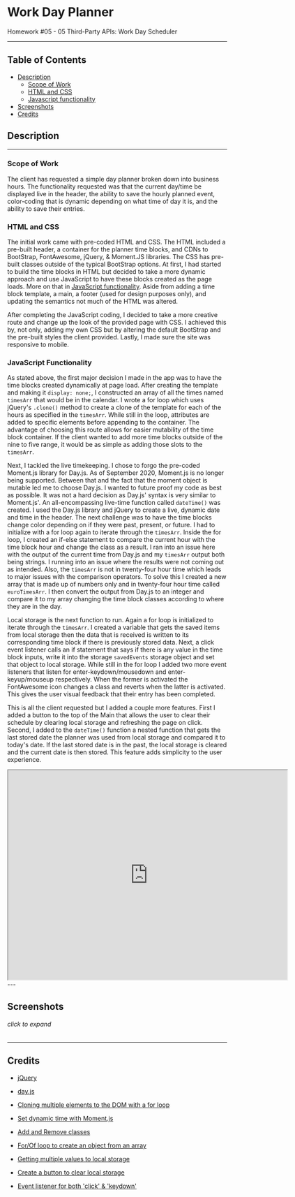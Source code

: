 # Work Day Planner
Homework #05 - 05 Third-Party APIs: Work Day Scheduler

---

## Table of Contents
 * [Description](#description)
    + [Scope of Work](#scope-of-work)
    + [HTML and CSS](#html-and-css)
    + [Javascript functionality](#javascript-functionality)
  * [Screenshots](#screenshots)
  * [Credits](#credits)

## Description
---
### Scope of Work
The client has requested a simple day planner broken down into business hours. The functionality requested was that the current day/time be displayed live in the header, the ability to save the hourly planned event, color-coding that is dynamic depending on what time of day it is, and the ability to save their entries. 

### HTML and CSS
The initial work came with pre-coded HTML and CSS. The HTML included a pre-built header, a container for the planner time blocks, and CDNs to BootStrap, FontAwesome, jQuery, & Moment.JS libraries. The CSS has pre-built classes outside of the typical BootStrap options. At first, I had started to build the time blocks in HTML but decided to take a more dynamic approach and use JavaScript to have these blocks created as the page loads. More on that in [JavaScript functionality](#JavaScript-functionality). Aside from adding a time block template, a main, a footer (used for design purposes only), and updating the semantics not much of the HTML was altered. 

After completing the JavaScript coding, I decided to take a more creative route and change up the look of the provided page with CSS. I achieved this by, not only, adding my own CSS but by altering the default BootStrap and the pre-built styles the client provided. Lastly, I made sure the site was responsive to mobile.    

### JavaScript Functionality
As stated above, the first major decision I made in the app was to have the time blocks created dynamically at page load. After creating the template and making it `display: none;`, I constructed an array of all the times named `timesArr` that would be in the calendar. I wrote a for loop which uses jQuery's `.clone()` method to create a clone of the template for each of the hours as specified in the `timesArr`. While still in the loop, attributes are added to specific elements before appending to the container. The advantage of choosing this route allows for easier mutability of the time block container. If the client wanted to add more time blocks outside of the nine to five range, it would be as simple as adding those slots to the `timesArr`. 

Next, I tackled the live timekeeping. I chose to forgo the pre-coded Moment.js library for Day.js. As of September 2020, Moment.js is no longer being supported. Between that and the fact that the moment object is mutable led me to choose Day.js. I wanted to future proof my code as best as possible. It was not a hard decision as Day.js' syntax is very similar to Moment.js'. An all-encompassing live-time function called `dateTime()` was created. I used the Day.js library and jQuery to create a live, dynamic date and time in the header. The next challenge was to have the time blocks change color depending on if they were past, present, or future. I had to initialize with a for loop again to iterate through the `timesArr`. Inside the for loop, I created an if-else statement to compare the current hour with the time block hour and change the class as a result. I ran into an issue here with the output of the current time from Day.js and my `timesArr` output both being strings. I running into an issue where the results were not coming out as intended. Also, the `timesArr` is not in twenty-four hour time which leads to major issues with the comparison operators.  To solve this I created a new array that is made up of numbers only and in twenty-four hour time called `euroTimesArr`. I then convert the output from Day.js to an integer and compare it to my array changing the time block classes according to where they are in the day. 

Local storage is the next function to run. Again a for loop is initialized to iterate through the `timesArr`. I created a variable that gets the saved items from local storage then the data that is received is written to its corresponding time block if there is previously stored data. Next, a click event listener calls an if statement that says if there is any value in the time block inputs, write it into the storage `savedEvents` storage object and set that object to local storage. While still in the for loop I added two more event listeners that listen for enter-keydown/mousedown and enter-keyup/mouseup respectively. When the former is activated the FontAwesome icon changes a class and reverts when the latter is activated. This gives the user visual feedback that their entry has been completed. 

This is all the client requested but I added a couple more features. First I added a button to the top of the Main that allows the user to clear their schedule by clearing local storage and refreshing the page on click. Second, I added to the `dateTime()` function a nested function that gets the last stored date the planner was used from local storage and compared it to today's date. If the last stored date is in the past, the local storage is cleared and the current date is then stored. This feature adds simplicity to the user experience.

<iframe src="https://drive.google.com/file/d/1vWkz-4GJcYsN9shCm_ehpetr1qm3KJju/preview" width="640" height="480"></iframe>
---

## Screenshots
###### click to expand
<!-- <details>
<summary><strong>Large screens:</strong></summary>
<br>

![desktop start screen](<iframe src="https://drive.google.com/file/d/1vWkz-4GJcYsN9shCm_ehpetr1qm3KJju/preview" width="640" height="480"></iframe>)
<br>
_desktop start screen_
<br>

![desktop question screen](./assets/images/screenshots/desktop-question-screen.jpg?raw=true)
<br>
_desktop question screen_
<br>

![desktop gameover screen](./assets/images/screenshots/desktop-gameover-screen.jpg?raw=true)
<br>
_desktop gameover screen_
<br>

![desktop score screen](./assets/images/screenshots/desktop-score-screen.jpg?raw=true)
<br>
_desktop score screen_
<br>
</details>

<details>
<summary><strong>Mobile screens:</strong></summary>
<br>

![mobile start screen](./assets/images/screenshots/mobile-start-screen.jpg?raw=true)
<br>
_mobile start screen_
<br>

![mobile question screen](./assets/images/screenshots/mobile-question-screen.jpg?raw=true)
<br>
_mobile question screen_
<br>

![mobile gameover screen](./assets/images/screenshots/mobile-gameover-screen.jpg?raw=true)
<br>
_mobile gameover screen_
<br>

![mobile score screen](./assets/images/screenshots/mobile-score-screen.jpg?raw=true)
<br>
_mobile score screen_
<br>
</details> -->

---

## Credits
* [jQuery](https://jquery.com/)

* [day.js](https://day.js.org/)

* [Cloning multiple elements to the DOM with a for loop](https://stackoverflow.com/questions/29837552/jquery-appending-multiple-cloned-dom-objects-using-a-for-loop)

* [Set dynamic time with Moment.js](https://stackoverflow.com/questions/10590461/dynamic-date-and-time-with-moment-js-and-setinterval)

* [Add and Remove classes](https://stackoverflow.com/questions/7002039/easiest-way-to-toggle-2-classes-in-jquery)

* [For/Of loop to create an object from an array](https://stackoverflow.com/questions/42974735/create-object-from-array)

* [Getting multiple values to local storage](https://stackoverflow.com/questions/19635077/adding-objects-to-array-in-localstorage)

* [Create a button to clear local storage](https://stackoverflow.com/questions/30816119/how-do-i-clear-localstorage-with-a-button)

* [Event listener for both 'click' & 'keydown'](https://stackoverflow.com/questions/9146651/trigger-an-event-on-click-and-enter)